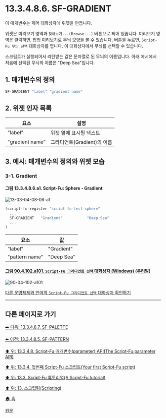 # 13.3.4.8.6. SF-GRADIENT
이 매개변수는 제어 대화상자에 위젯을 만듭니다.

위젯은 미리보기 영역과 `찾아보기...(Browse...)` 버튼으로 되어 있습니다. 미리보기 영역은 클릭하면, 팝업 미리보기로 무늬 모양을 볼 수 있습니다. 버튼을 누르면, `Script-Fu 무늬 선택` 대화상자를 엽니다. 이 대화상자에서 무늬를 선택할 수 있습니다.

스크립트가 실행되어서 리턴받는 값은 문자열로 된 무늬의 이름입니다. 아래 예시에서 처음에 선택된 무늬의 이름은 "Deep Sea"입니다.

## 1. 매개변수의 정의

```scheme
SF-GRADIENT "label" "gradient name"
```

## 2. 위젯 인자 목록

|요소|설명|
|---|---|
|"label"|위젯 옆에 표시될 텍스트|
|"gradient name"|그라디언트(Gradient)의 이름|

## 3. 예시: 매개변수의 정의와 위젯 모습
### 3-1. Gradient
#### 그림 13.3.4.8.6.a1. Script-Fu: Sphere - Gradient
![13-03-04-08-06-a1](https://github.com/wonder13662/gimp/assets/15767104/26c90669-a004-40cc-9232-28774b53e4dc)

```scheme
(script-fu-register "script-fu-test-sphere"
  ...
  SF-GRADIENT   "Gradient"           "Deep Sea"
  ...
)
```

|요소|값|
|---|---|
|"label"|"Gradient"|
|"pattern name"|"Deep Sea"|

<a id="90-04-102-a101"></a>

#### [그림 90.4.102.a101. `Script-Fu 그라디언트 선택` 대화상자 (Windows) (우리말)](./90-04-102-script_fu_gradient_selection.md#90-04-102-a101)
![90-04-102-a101](https://github.com/wonder13662/gimp/assets/15767104/048b42ca-5ec3-4583-9bc6-5f70a8addc23)

[다른 운영체제와 언어의 `Script-Fu 그라디언트 선택` 대화상자 확인하기](./90-04-102-script_fu_gradient_selection.md#90-04-102-a102)

***

## 다른 페이지로 가기

[➡️ 다음: 13.3.4.8.7. SF-PALETTE](./13-03-04-08-07-sf_palette.md)

[⬅️ 이전: 13.3.4.8.5. SF-PATTERN](./13-03-04-08-05-sf_pattern.md)

[⬆️ 위: 13.3.4.8. Script-Fu 매개변수(parameter) API(The Script-Fu parameter API)](./13-03-04-08-00-the_script_fu_parameter_api.md)

[⬆️ 위: 13.3.4. 첫번째 Script-Fu 스크립트(Your first Script-Fu script)](./13-03-04-00-your-first-script-fu-script.md)

[⬆️ 위: 13.3. Script-Fu 튜토리얼(A Script-Fu tutorial)](./13-03-00-a-script-fu-tutorial.md)

[⬆️ 위: 13. 스크립팅(Scripting)](./13-00-scripting.md)

[🏠 홈](./00-home.md)

[원문](https://docs.gimp.org/2.10/ko/gimp-using-script-fu-tutorial-first-script.html#gimp-using-script-fu-api)